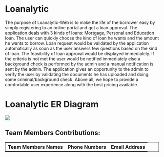 # Loanalytic
The purpose of Loanalytic-Web is to make the life of the borrower easy by simply registering to an online portal and get a loan approval. The application deals with 3 kinds of loans: Mortgage, Personal and Education loan. The user can quickly choose the kind of loan he wants and the amount he wants to borrow. Loan request would be validated by the application automatically as soon as the user answers few questions based on the kind of loan. The feasibility of loan approval would be displayed immediately. If the criteria is not met the user would be notified immediately else a background check is performed by the admin and a manual notification is sent by the admin. The application gives an opportunity to the admin to verify the user by validating the documents he has uploaded and doing some criminal/background check.  Above all, we hope to provide a comfortable user experience along with the best pricing available.

# Loanalytic ER Diagram

![](https://github.com/Gouthami-pasham/Loanalytic/blob/master/Initial%20Draft%20of%20Design%20ER%20Diagram.jpeg)

## Team Members Contributions:

<table style="width:100%;border: 1px solid black;">
<tr>
<th>Team Members Names</th>	
<th>Phone Numbers</th>
<th>Email Address</th>
  </tr>
  
  </table>

